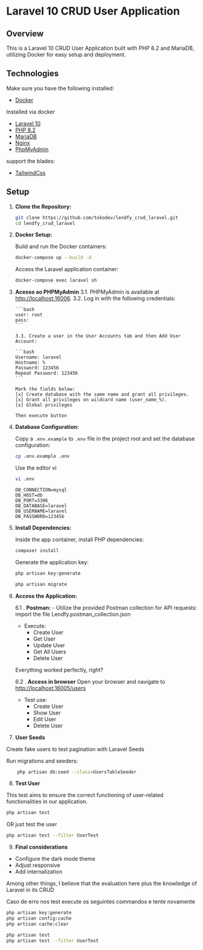 # Laravel 10 CRUD User Application

## Overview

This is a Laravel 10 CRUD User Application built with PHP 8.2 and MariaDB, utilizing Docker for easy setup and deployment.

## Technologies

Make sure you have the following installed:

-   [Docker](https://www.docker.com/)

Installed via docker

-   [Laravel 10](https://laravel.com/docs/10.x/requests)
-   [PHP 8.2](https://www.php.net/)
-   [MariaDB](https://mariadb.org/)
-   [Nginx](https://www.nginx.com/)
-   [PhpMyAdmin](https://www.phpmyadmin.net/)

support the blades:

-   [TailwindCss](https://tailwindcss.com/)

## Setup

1.  **Clone the Repository:**

    ```bash
    git clone https://github.com/tokodev/lendfy_crud_laravel.git
    cd lendfy_crud_laravel
    ```

2.  **Docker Setup:**

    Build and run the Docker containers:

    ```bash
    docker-compose up --build -d
    ```

    Access the Laravel application container:

    ```bash
    docker-compose exec laravel sh
    ```

3.  **Acesso ao PHPMyAdmin**
    3.1. PHPMyAdmin is available at <http://localhost:16006>.
    3.2. Log in with the following credentials:

        ```bash
        user: root
        pass:
        ```

        3.3. Create a user in the User Accounts tab and then Add User Account:

        ```bash
        Username: laravel
        Hostname: %
        Password: 123456
        Repeat Password: 123456
        ```

        Mark the fields below:
        [x] Create database with the same name and grant all privileges.
        [x] Grant all privileges on wildcard name (user_name_%).
        [x] Global privileges

        Then execute button

4.  **Database Configuration:**

    Copy a `.env.example` to `.env` file in the project root and set the database configuration:

    ```bash
    cp .env.example .env
    ```

    Use the editor vi

    ```bash
    vi .env
    ```

    ```dotenv
    DB_CONNECTION=mysql
    DB_HOST=db
    DB_PORT=3306
    DB_DATABASE=laravel
    DB_USERNAME=laravel
    DB_PASSWORD=123456
    ```

5.  **Install Dependencies:**

    Inside the app container, install PHP dependencies:

    ```bash
    composer install
    ```

    Generate the application key:

    ```bash
    php artisan key:generate
    ```

    ```bash
    php artisan migrate
    ```

6.  **Access the Application:**

    6.1 . **Postman:** - Utilize the provided Postman collection for API requests:
    import the file Lendfy.postman_collection.json

    - Execute:
        - Create User
        - Get User
        - Update User
        - Get All Users
        - Delete User

    Everything worked perfectly, right?

    6.2 . **Access in browser**
    Open your browser and navigate to [http://localhost:16005/users](http://localhost:16005/users)

    - Test use:
        - Create User
        - Show User
        - Edit User
        - Delete User

7.  **User Seeds**

Create fake users to test pagination with Laravel Seeds

Run migrations and seeders:

```bash
    php artisan db:seed --class=UsersTableSeeder
```

8. **Test User**

This test aims to ensure the correct functioning of user-related functionalities in our application.

```bash
php artisan test
```

OR just test the user

```bash
php artisan test --filter UserTest
```

9. **Final considerations**

-   Configure the dark mode theme
-   Adjust responsive
-   Add internalization

Among other things, I believe that the evaluation here plus the knowledge of Laravel in its CRUD

Caso de erro nos test execute os seguintes commandos e tente novamente

```bash
php artisan key:generate
php artisan config:cache
php artisan cache:clear

php artisan test
php artisan test --filter UserTest
```
